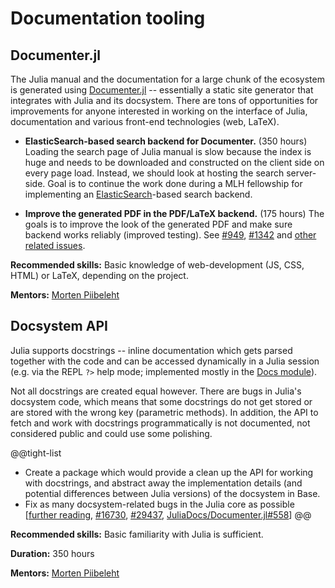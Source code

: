 # Documentation tooling

## Documenter.jl

The Julia manual and the documentation for a large chunk of the ecosystem is generated using [Documenter.jl](https://github.com/JuliaDocs/Documenter.jl) -- essentially a static site generator that integrates with Julia and its docsystem. There are tons of opportunities for improvements for anyone interested in working on the interface of Julia, documentation and various front-end technologies (web, LaTeX).

* **ElasticSearch-based search backend for Documenter.** (350 hours) Loading the search page of Julia manual is slow because the index is huge and needs to be downloaded and constructed on the client side on every page load. Instead, we should look at hosting the search server-side. Goal is to continue the work done during a MLH fellowship for implementing an [ElasticSearch](https://www.elastic.co/)-based search backend.

* **Improve the generated PDF in the PDF/LaTeX backend.** (175 hours) The goals is to improve the look of the generated PDF and make sure backend works reliably (improved testing). See [#949](https://github.com/JuliaDocs/Documenter.jl/issues/949), [#1342](https://github.com/JuliaDocs/Documenter.jl/issues/1342) and [other related issues](https://github.com/JuliaDocs/Documenter.jl/labels/Format%3A%20LaTeX).

**Recommended skills:** Basic knowledge of web-development (JS, CSS, HTML) or LaTeX, depending on the project.

**Mentors:** [Morten Piibeleht](https://github.com/mortenpi)

## Docsystem API

Julia supports docstrings -- inline documentation which gets parsed together with the code and can be accessed dynamically in a Julia session (e.g. via the REPL `?>` help mode; implemented mostly in the [Docs module](https://github.com/JuliaLang/julia/tree/master/base/docs)).

Not all docstrings are created equal however. There are bugs in Julia's docsystem code, which means that some docstrings do not get stored or are stored with the wrong key (parametric methods). In addition, the API to fetch and work with docstrings programmatically is not documented, not considered public and could use some polishing.

@@tight-list
* Create a package which would provide a clean up the API for working with docstrings, and abstract away the implementation details (and potential differences between Julia versions) of the docsystem in Base.
* Fix as many docsystem-related bugs in the Julia core as possible [[further reading](http://mortenpi.eu/gsoc2019/latest/notes/docsystem-internals/#Docsystem-bugs-1), [#16730](https://github.com/JuliaLang/julia/issues/16730), [#29437](https://github.com/JuliaLang/julia/issues/29437), [JuliaDocs/Documenter.jl#558](https://github.com/JuliaDocs/Documenter.jl/issues/558)]
@@

**Recommended skills:** Basic familiarity with Julia is sufficient.

**Duration:** 350 hours

**Mentors:** [Morten Piibeleht](https://github.com/mortenpi)
